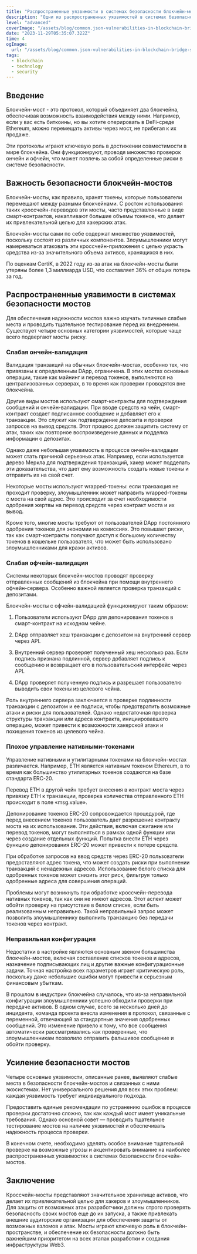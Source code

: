 ```yaml
---
title: "Распространенные уязвимости в системах безопасности блокчейн-мостов"
description: "Одни из распространенных уязвимостей в системах безопасности блокчейн-мостов включают слабую ончейн-валидацию и неправильную конфигурацию, которые могут представлять риски для безопасности и быть использованы злоумышленниками для атак и вывода средств. Недостаточная проверка при ончейн-валидации и ошибки в конфигурации могут создавать возможности для взлома и кражи активов из мостов."
level: "advanced"
coverImage: "/assets/blog/common.json-vulnerabilities-in-blockchain-bridge-security-systems/cover.png"
date: "2023-11-29T05:35:07.322Z"
time: 4
ogImage:
  url: "/assets/blog/common.json-vulnerabilities-in-blockchain-bridge-security-systems/cover.png"
tags:
  - blockchain
  - technology
  - security
---
```



## Введение
Блокчейн-мост - это протокол, который объединяет два блокчейна, обеспечивая возможность взаимодействия между ними. Например, если у вас есть биткоины, но вы хотите оперировать в DeFi-среде Ethereum, можно перемещать активы через мост, не прибегая к их продаже.

Эти протоколы играют ключевую роль в достижении совместимости в мире блокчейна. Они функционируют, проводя множество проверок ончейн и офчейн, что может повлечь за собой определенные риски в системе безопасности.

## Важность безопасности блокчейн-мостов 

Блокчейн-мосты, как правило, хранят токены, которые пользователи перемещают между разными блокчейнами. С ростом использования таких кроссчейн-переводов эти мосты, часто представленные в виде смарт-контрактов, накапливают большие объемы токенов, что делает их привлекательной целью для хакерских атак.

Блокчейн-мосты сами по себе содержат множество уязвимостей, поскольку состоят из различных компонентов. Злоумышленники могут намереваться атаковать эти кроссчейн-приложения с целью украсть средства из-за значительного объема активов, хранящихся в них.

По оценкам CertiK, в 2022 году из-за атак на блокчейн-мосты были утеряны более 1,3 миллиарда USD, что составляет 36% от общих потерь за год.

<!-- banner_place -->

## Распространенные уязвимости в системах безопасности мостов

Для обеспечения надежности мостов важно изучать типичные слабые места и проводить тщательное тестирование перед их внедрением. Существует четыре основных категории уязвимостей, которые чаще всего подвергают мосты риску.

### Слабая ончейн-валидация
Валидация транзакций на обычных блокчейн-мостах, особенно тех, что привязаны к определенным DApp, ограничена. В этих мостах основные операции, такие как майнинг и перевод токенов, выполняются на централизованных серверах, в то время как проверки проводятся вне блокчейна.

Другие виды мостов используют смарт-контракты для подтверждения сообщений и ончейн-валидации. При вводе средств на чейн, смарт-контракт создает подписанное сообщение и добавляет его к транзакции. Это служит как подтверждение депозита и проверки запросов на вывод средств. Этот процесс должен защитить систему от атак, таких как повторное воспроизведение данных и подделка информации о депозитах.

Однако даже небольшая уязвимость в процессе ончейн-валидации может стать причиной серьезных атак. Например, если используется дерево Меркла для подтверждения транзакций, хакер может подделать эти доказательства, что дает ему возможность создать новые токены и отправить их на свой счет.

Некоторые мосты используют wrapped-токены: если транзакция не проходит проверку, злоумышленник может направить wrapped-токены с моста на свой адрес. Это происходит за счет необходимости одобрения жертвы на перевод средств через контракт моста и их вывод.

Кроме того, многие мосты требуют от пользователей DApp постоянного одобрения токенов для экономии на комиссиях. Это повышает риски, так как смарт-контракты получают доступ к большому количеству токенов в кошельке пользователя, что может быть использовано злоумышленниками для кражи активов.


### Слабая офчейн-валидация
Системы некоторых блокчейн-мостов проводят проверку отправленных сообщений из блокчейна при помощи внутреннего офчейн-сервера. Особенно важной является проверка транзакций с депозитами.

Блокчейн-мосты с офчейн-валидацией функционируют таким образом:

1. Пользователи используют DApp для депонирования токенов в смарт-контракт на исходном чейне.

2. DApp отправляет хеш транзакции с депозитом на внутренний сервер через API.

3. Внутренний сервер проверяет полученный хеш несколько раз. Если подпись признана подлинной, сервер добавляет подпись к сообщению и возвращает его в пользовательский интерфейс через API.

4. DApp проверяет полученную подпись и разрешает пользователю выводить свои токены из целевого чейна.

Роль внутреннего сервера заключается в проверке подлинности транзакции с депозитом и ее подписи, чтобы предотвратить возможные атаки и риски для пользователей. Однако недостаточная проверка структуры транзакции или адреса контракта, инициировавшего операцию, может привести к возможности хакерской атаки и похищения токенов из целевого чейна.

### Плохое управление нативными-токенами
Управление нативными и утилитарными токенами на блокчейн-мостах различается. Например, ETH является нативным токеном Ethereum, в то время как большинство утилитарных токенов создаются на базе стандарта ERC-20.

Перевод ETH в другой чейн требует внесения в контракт моста через привязку ETH к транзакции, проверка количества отправленного ETH происходит в поле «msg.value».

Депонирование токенов ERC-20 сопровождается процедурой, где перед внесением токенов пользователь дает разрешение контракту моста на их использование. Эти действия, включая сжигание или перевод токенов, могут выполняться в рамках одной функции или через создание отдельных функций. Попытка внести ETH через функцию депонирования ERC-20 может привести к потере средств.

При обработке запросов на ввод средств через ERC-20 пользователи предоставляют адрес токена, что может создать риски при выполнении транзакций с ненадежных адресов. Использование белого списка для одобренных токенов может снизить этот риск, фильтруя только одобренные адреса для совершения операций.

Проблемы могут возникнуть при обработке кроссчейн-перевода нативных токенов, так как они не имеют адресов. Этот аспект может обойти проверку на присутствие в белом списке, если быть реализованным неправильно. Такой неправильный запрос может позволить злоумышленнику выполнить транзакцию без передачи токенов через контракт.

### Неправильная конфигурация
Недостатки в настройке являются основным звеном большинства блокчейн-мостов, включая составление списков токенов и адресов, назначение подписывающих лиц и другие важные конфигурационные задачи. Точная настройка всех параметров играет критическую роль, поскольку даже небольшие ошибки могут привести к серьезным финансовым убыткам.

В прошлом в индустрии блокчейна случалось, что из-за неправильной конфигурации злоумышленники успешно обходили проверки при передаче активов. В одном случае, всего за несколько дней до инцидента, команда проекта внесла изменения в протокол, связанные с переменной, отвечающей за стандартные значения одобренных сообщений. Это изменение привело к тому, что все сообщения автоматически рассматривались как проверенные, что злоумышленникам позволило отправить фальшивое сообщение и обойти проверку.

## Усиление безопасности мостов
Четыре основные уязвимости, описанные ранее, выявляют слабые места в безопасности блокчейн-мостов и связанных с ними экосистемах. Нет универсального решения для всех этих проблем: каждая уязвимость требует индивидуального подхода.

Предоставить единые рекомендации по устранению ошибок в процессе проверки достаточно сложно, так как каждый мост имеет уникальные требования. Однако основной совет — проводить тщательное тестирование мостов на наличие уязвимостей и обеспечивать надежность процесса проверки.

В конечном счете, необходимо уделять особое внимание тщательной проверке на возможные угрозы и акцентировать внимание на наиболее распространенных уязвимостях в системах безопасности блокчейн-мостов.

## Заключение
Кроссчейн-мосты представляют значительное хранилище активов, что делает их привлекательной целью для хакеров и злоумышленников. Для защиты от возможных атак разработчики должны строго проверять безопасность своих мостов еще до их запуска, а также привлекать внешние аудиторские организации для обеспечения защиты от возможных взломов и атак. Мосты играют ключевую роль в блокчейн-пространстве, и обеспечение их безопасности должно быть важнейшим приоритетом на всех этапах разработки и создания инфраструктуры Web3.

